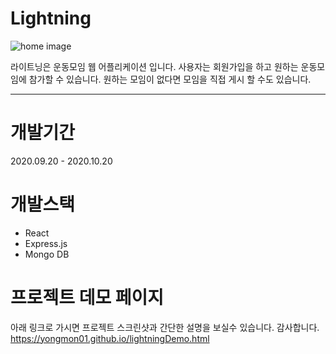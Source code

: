 # Lightning

![home image][logo]

[logo]: https://yongmon01.github.io/assets/css/images/img_c.jpg "app home image"

라이트닝은 운동모임 웹 어플리케이션 입니다. 사용자는 회원가입을 하고 원하는 운동모임에 참가할 수 있습니다.
원하는 모임이 없다면 모임을 직접 게시 할 수도 있습니다.

------

# 개발기간

2020.09.20 - 2020.10.20

# 개발스택

* React
* Express.js
* Mongo DB

# 프로젝트 데모 페이지

아래 링크로 가시면 프로젝트 스크린샷과 간단한 설명을 보실수 있습니다. 감사합니다.
https://yongmon01.github.io/lightningDemo.html


